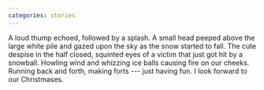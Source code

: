```yaml
---
categories: stories
---
```

A loud thump echoed, followed by a splash.
A small head peeped above the large white pile and gazed upon the sky as the snow started to fall.
The cute despise in the half closed, squinted eyes of a victim that just got hit by a snowball.
Howling wind and whizzing ice balls causing fire on our cheeks.
Running back and forth, making forts --- just having fun.
I look forward to our Christmases.
